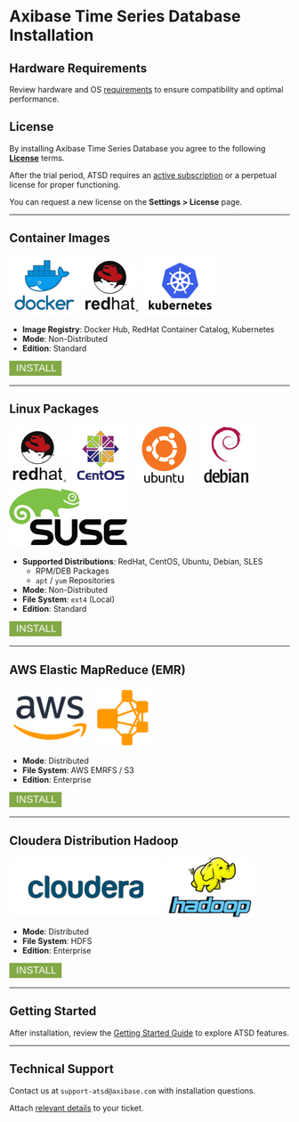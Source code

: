 # Axibase Time Series Database Installation

## Hardware Requirements

Review hardware and OS [requirements](./requirements.md) to ensure compatibility and optimal performance.

## License

By installing Axibase Time Series Database you agree to the following **[License](../axibase_tsd_se_license.pdf)** terms.

After the trial period, ATSD requires an [active subscription](../pricing.md) or a perpetual license for proper functioning.

You can request a new license on the **Settings > License** page.

---

## Container Images

[![](../images/docker2.png)](https://hub.docker.com/r/axibase/atsd/) [![](../images/redhat1.png)](https://access.redhat.com/containers/?tab=overview#/registry.connect.redhat.com/axibase/atsd) [![](../images/kub.png)](https://axibase.com/docs/axibase-collector/installation-on-kubernetes.html)

* **Image Registry**: Docker Hub, RedHat Container Catalog, Kubernetes
* **Mode**: Non-Distributed
* **Edition**: Standard

[![](../images/install.png)](./images.md)

---

## Linux Packages

![](../images/redhat1.png) ![](../images/centos.png) ![](../images/ubuntu2.png) ![](../images/debian1.png) ![](../images/suse-logo-4.png)

* **Supported Distributions**: RedHat, CentOS, Ubuntu, Debian, SLES
  * RPM/DEB Packages
  * `apt` / `yum` Repositories
* **Mode**: Non-Distributed
* **File System**: `ext4` (Local)
* **Edition**: Standard

[![](../images/install.png)](./packages.md)

---

## AWS Elastic MapReduce (EMR)

![](../images/aws-logo-4.png) ![](../images/emrfs-2.png)

* **Mode**: Distributed
* **File System**: AWS EMRFS / S3
* **Edition**: Enterprise

[![](../images/install.png)](./aws-emr-s3.md)

---

## Cloudera Distribution Hadoop

![](../images/cloudera-5.png) ![](../images/hadoop2.png)

* **Mode**: Distributed
* **File System**: HDFS
* **Edition**: Enterprise

[![](../images/install.png)](./cloudera.md)

---

## Getting Started

After installation, review the [Getting Started Guide](../tutorials/getting-started.md) to explore ATSD features.

---

## Technical Support

Contact us at `support-atsd@axibase.com` with installation questions.

Attach [relevant details](../administration/support.md) to your ticket.
